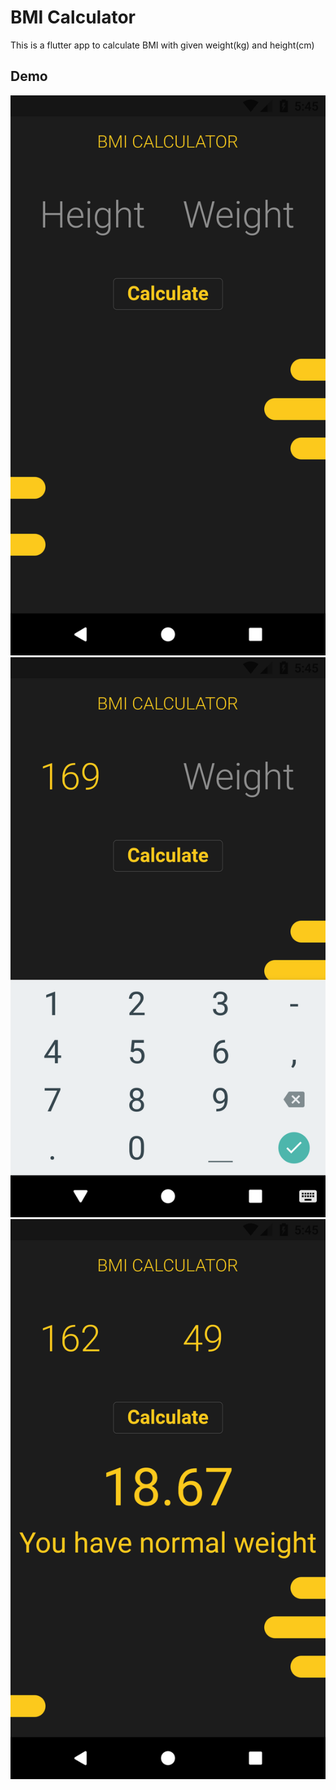 # BMI Calculator
This is a flutter app to calculate BMI with given weight(kg) and height(cm)

## Demo
![](readme/first.png)
![](readme/second.png)
![](readme/third.png)
